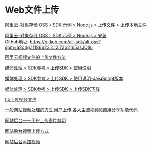 Web文件上传
===

[阿里云-对象存储 OSS > SDK 示例 > Node.js > 上传文件 > 上传本地文件](https://help.aliyun.com/document_detail/111265.html?spm=a2c4g.11186623.2.7.369a2778Bg9mOB#concept-uxl-2vb-dhb)  

[阿里云-对象存储 OSS > SDK 示例 > Node.js > 安装](https://help.aliyun.com/document_detail/32068.html?spm=a2c4g.11186623.2.7.1e6b77a3vmDt0E#concept-32068-zh)  
Github地址: https://github.com/ali-sdk/ali-oss?spm=a2c4g.11186623.2.12.73b2165asJOtlu


[阿里云视频文件的上传文件方法](https://help.aliyun.com/knowledge_detail/50618.html?spm=5176.2000002.0.0.6e653106qiibI2)  

[媒体处理 > SDK参考 > 上传SDK > 使用说明](https://help.aliyun.com/document_detail/48467.html?spm=a2c4g.11186623.2.19.3244501cXqwTpr)  

[媒体处理 > SDK参考 > 上传SDK > 使用说明-JavaScript版本](https://help.aliyun.com/document_detail/48471.html?spm=a2c4g.11186623.2.11.5fc64112ZeW4QR#concept-rk5-pv5-y2b)  

[媒体处理 > SDK参考 > 上传SDK > 上传SDK下载](https://help.aliyun.com/document_detail/48501.html?spm=a2c4g.11186623.2.11.1a785972y7vGjM#concept-k1z-vkv-y2b)  

[h5上传视频文件](https://www.cnblogs.com/huiseshijie/p/8479536.html)  

[一般网站视频处理的方式 用户上传 各大主流视频站调用分享功能代码](https://blog.csdn.net/qq_27905477/article/details/80616416)  

[网站后台——用户上传图片剪切](https://blog.csdn.net/RZ_J9pp/article/details/89761873)  

[网站后台视频上传方式](https://jingyan.baidu.com/article/59703552d0a5918fc007409e.html)  

[网站后台添加视频](https://segmentfault.com/q/1010000010191583)  












